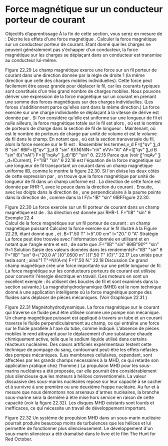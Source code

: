# Force magnétique sur un conducteur porteur de courant
Objectifs d’apprentissage
À la fin de cette section, vous serez en mesure de :
	Décrire les effets d'une force magnétique .
	Calculer la force magnétique sur un conducteur porteur de courant.
Étant donné que les charges ne peuvent généralement pas s'échapper d'un conducteur, la force magnétique sur les charges se déplaçant dans un conducteur est transmise au conducteur lui-même.
 
Figure 22.29 Le champ magnétique exerce une force sur un fil porteur de courant dans une direction donnée par la règle de droite 1 (la même direction que celle des charges mobiles individuelles). Cette force peut facilement être assez grande pour déplacer le fil, car les courants typiques sont constitués d'un très grand nombre de charges mobiles.
Nous pouvons dériver une expression de la force magnétique sur un courant en prenant une somme des forces magnétiques sur des charges individuelles. (Les forces s'additionnent parce qu'elles sont dans la même direction.) La force exercée sur une charge individuelle se déplaçant à la vitesse de dérive est donnée par . Si l'on considère qu'elle est uniforme sur une longueur de fil et nulle ailleurs, la force magnétique totale sur le fil est alors , où est le nombre de porteurs de charge dans la section de fil de longueur . Maintenant, où est le nombre de porteurs de charge par unité de volume et est le volume de fil dans le champ. En notant que , où est la section transversale du fil, alors la force exercée sur le fil est . Rassembler les termes,v_d F=〖"qv" 〗_d B "sin" θBlF=(〖"qv" 〗_d B "sin" θ)(N)NlN="nV" nVV="Al" AF=(〖"qv" 〗_d B "sin" θ)("nAl")
F=(〖"nqAv" 〗_d)"lB" "sin" θ.
22.15
Parce que (voir 〖"nqAv" 〗_d=ICurrent),
F="IlB" "sin" θ
22.16
est l'équation de la force magnétique sur une longueur de fil transportant un courant dans un champ magnétique uniforme lIB, comme le montre la figure 22.30. Si l'on divise les deux côtés de cette expression par , on trouve que la force magnétique par unité de longueur de fil dans un champ uniforme est . La direction de cette force est donnée par RHR-1, avec le pouce dans la direction du courant . Ensuite, avec les doigts dans la direction de , une perpendiculaire à la paume pointe dans la direction de , comme dans la l F/l="IB" "sin" θIBFFigure 22.30.
 
Figure 22.30 La force exercée sur un fil porteur de courant dans un champ magnétique est de . Sa direction est donnée par RHR-1. F="IlB" "sin" θ
Exemple 22.4  
Calcul de la force magnétique sur un fil porteur de courant : un champ magnétique puissant
Calculez la force exercée sur le fil illustré à la Figure 22.29, étant donné que , et .B=1".50 T" l=5".00 cm" I="20." 0 "A" 
Stratégie
La force peut être trouvée avec l'information donnée en utilisant et en notant que l'angle entre et est , de sorte que .F="IlB" "sin" θθIB"90º" "sin" θ=1
Solution
Saisie des valeurs données dans les rendementsF="IlB" "sin" θ
F="IlB" "sin" θ=("20.0 A" )(0".0500 m" )(1".50 T" )(1)"." 
22.17
Les unités pour tesla sont ; ainsi"1 T"=N/(A⋅m)
F=1".50 N." 
22.18
Discussion
Ce grand champ magnétique crée une force importante sur une petite longueur de fil.
La force magnétique sur les conducteurs porteurs de courant est utilisée pour convertir l'énergie électrique en travail. (Les moteurs en sont un excellent exemple : ils utilisent des boucles de fil et sont examinés dans la section suivante.) La magnétohydrodynamique (MHD) est le nom technique donné à une application intelligente où la force magnétique pompe des fluides sans déplacer de pièces mécaniques. (Voir Graphique 22.31.)
 
Figure 22.31 Magnétohydrodynamique. La force magnétique sur le courant qui traverse ce fluide peut être utilisée comme une pompe non mécanique.
Un champ magnétique puissant est appliqué à travers un tube et un courant traverse le fluide perpendiculairement au champ, ce qui entraîne une force sur le fluide parallèle à l'axe du tube, comme indiqué. L'absence de pièces mobiles le rend attrayant pour le déplacement d'une substance chaude chimiquement active, telle que le sodium liquide utilisé dans certains réacteurs nucléaires. Des cœurs artificiels expérimentaux testent cette technique de pompage du sang, contournant peut-être les effets néfastes des pompes mécaniques. (Les membranes cellulaires, cependant, sont affectées par les grands champs nécessaires à la MHD, ce qui retarde son application pratique chez l'homme.) La propulsion MHD pour les sous-marins nucléaires a été proposée, car elle pourrait être considérablement plus silencieuse que les moteurs à hélices conventionnels. La valeur dissuasive des sous-marins nucléaires repose sur leur capacité à se cacher et à survivre à une première ou une deuxième frappe nucléaire. Au fur et à mesure que nous démontons nos arsenaux d'armes nucléaires, la branche sous-marine sera la dernière à être mise hors service en raison de cette capacité (voir la figure 22.32). Les disques MHD existants sont lourds et inefficaces, ce qui nécessite un travail de développement important.
 
Figure 22.32 Un système de propulsion MHD dans un sous-marin nucléaire pourrait produire beaucoup moins de turbulences que les hélices et lui permettre de fonctionner plus silencieusement. Le développement d'un sous-marin silencieux a été dramatisé dans le livre et le film The Hunt for Red October.

